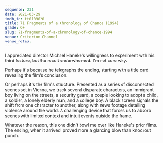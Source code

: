 ```yaml
---
sequence: 231
date: 2021-03-29
imdb_id: tt0109020
title: 71 Fragments of a Chronology of Chance (1994)
grade: C+
slug: 71-fragments-of-a-chronology-of-chance-1994
venue: Criterion Channel
venue_notes:
---
```


I appreciated director Michael Haneke's willingness to experiment with his third feature, but the result underwhelmed. I'm not sure why.

<!-- end -->

Perhaps it's because he telegraphs the ending, starting with a title card revealing the film's conclusion.

Or perhaps it's the film's structure. Presented as a series of disconnected scenes set in Vienna, we track several disparate characters, an immigrant boy living on the streets, a security guard, a couple looking to adopt a child, a soldier, a lonely elderly man, and a college boy. A black screen signals the shift from one character to another, along with news footage detailing violence around the world. A challenging device that forces us to absorb scenes with limited context and intuit events outside the frame.

Whatever the reason, this one didn't bowl me over like Haneke's prior films. The ending, when it arrived, proved more a glancing blow than knockout punch.
